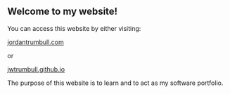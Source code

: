 ## Welcome to my website!

You can access this website by either visiting:

[jordantrumbull.com](http://jordantrumbull.com)

or

[jwtrumbull.github.io](http://jwtrumbull.github.io)


The purpose of this website is to learn and to act as my software portfolio. 


